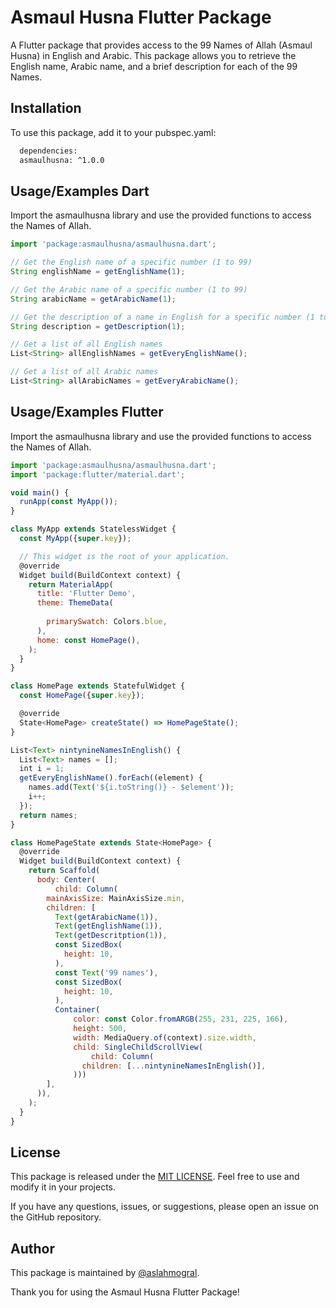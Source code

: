 
# Asmaul Husna Flutter Package

A Flutter package that provides access to the 99 Names of Allah (Asmaul Husna) in English and Arabic. This package allows you to retrieve the English name, Arabic name, and a brief description for each of the 99 Names.


## Installation

To use this package, add it to your pubspec.yaml:

```bash
  dependencies:
  asmaulhusna: ^1.0.0

```

    
## Usage/Examples Dart

Import the asmaulhusna library and use the provided functions to access the Names of Allah.

```javascript
import 'package:asmaulhusna/asmaulhusna.dart';

// Get the English name of a specific number (1 to 99)
String englishName = getEnglishName(1);

// Get the Arabic name of a specific number (1 to 99)
String arabicName = getArabicName(1);

// Get the description of a name in English for a specific number (1 to 99)
String description = getDescription(1);

// Get a list of all English names
List<String> allEnglishNames = getEveryEnglishName();

// Get a list of all Arabic names
List<String> allArabicNames = getEveryArabicName();

```

## Usage/Examples Flutter

Import the asmaulhusna library and use the provided functions to access the Names of Allah.

```javascript
import 'package:asmaulhusna/asmaulhusna.dart';
import 'package:flutter/material.dart';

void main() {
  runApp(const MyApp());
}

class MyApp extends StatelessWidget {
  const MyApp({super.key});

  // This widget is the root of your application.
  @override
  Widget build(BuildContext context) {
    return MaterialApp(
      title: 'Flutter Demo',
      theme: ThemeData(
       
        primarySwatch: Colors.blue,
      ),
      home: const HomePage(),
    );
  }
}

class HomePage extends StatefulWidget {
  const HomePage({super.key});

  @override
  State<HomePage> createState() => HomePageState();
}

List<Text> nintynineNamesInEnglish() {
  List<Text> names = [];
  int i = 1;
  getEveryEnglishName().forEach((element) {
    names.add(Text('${i.toString()} - $element'));
    i++;
  });
  return names;
}

class HomePageState extends State<HomePage> {
  @override
  Widget build(BuildContext context) {
    return Scaffold(
      body: Center(
          child: Column(
        mainAxisSize: MainAxisSize.min,
        children: [
          Text(getArabicName(1)),
          Text(getEnglishName(1)),
          Text(getDescritption(1)),
          const SizedBox(
            height: 10,
          ),
          const Text('99 names'),
          const SizedBox(
            height: 10,
          ),
          Container(
              color: const Color.fromARGB(255, 231, 225, 166),
              height: 500,
              width: MediaQuery.of(context).size.width,
              child: SingleChildScrollView(
                  child: Column(
                children: [...nintynineNamesInEnglish()],
              )))
        ],
      )),
    );
  }
}

```


## License

This package is released under the [MIT LICENSE](https://github.com/aslahmogral/asmaul_husna/blob/main/LICENSE). Feel free to use and modify it in your projects.

If you have any questions, issues, or suggestions, please open an issue on the GitHub repository.




## Author

This package is maintained by [@aslahmogral](https://github.com/aslahmogral).

Thank you for using the Asmaul Husna Flutter Package!




